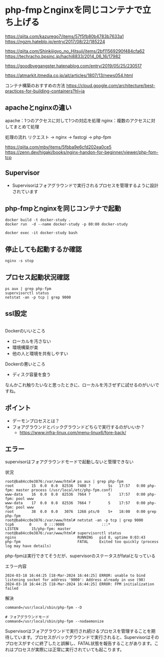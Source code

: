 # php-fmpとnginxを同じコンテナで立ち上げる

https://qiita.com/kazurego7/items/57f5fb80b4783b7633a1
https://ngzm.hateblo.jp/entry/2017/08/22/185224

https://qiita.com/Shinkijigyo_no_Hitsuji/items/2bf11569290f484cfa62
https://techracho.bpsinc.jp/hachi8833/2014_06_16/17982


https://goodbyegangster.hatenablog.com/entry/2019/05/25/230517

https://atmarkit.itmedia.co.jp/ait/articles/1807/13/news054.html

コンテナ構築のおすすめの方法
https://cloud.google.com/architecture/best-practices-for-building-containers?hl=ja

## apacheとnginxの違い
apache：1つのアクセスに対して1つの対応を処理
nginx：複数のアクセスに対してまとめて処理

処理の流れ
リクエスト -> nginx -> fastcgi -> php-fpm

https://qiita.com/mby/items/5fbba9e6cfd202ea0ce5
https://zenn.dev/higaki/books/nginx-handon-for-beginner/viewer/php-fpm-tcp

## Supervisor
- Supervisorはフォアグラウンドで実行されるプロセスを管理するように設計されています

## php-fmpとnginxを同じコンテナで起動
```
docker build -t docker-study .
docker run  -d --name docker-study -p 80:80 docker-study

docker exec -it docker-study bash
```

## 停止しても起動するか確認
```
nginx -s stop
```

## プロセス起動状況確認
```
ps aux | grep php-fpm
supervisorctl status
netstat -an -p tcp | grep 9000
```

## ssl設定
```
```

Dockerのいいところ
- ローカルを汚さない
- 環境構築が楽
- 他の人と環境を共有しやすい

Dockerの悪いところ
- ディスク容量を食う

なんかこれ触りたいなと思ったときに、ローカルを汚さぜずに試せるのがいいですね。

## ポイント
- デーモンプロセスとは？
- フォアグラウンドとバックグラウンドどちらで実行するのがいいか？
  - https://www.infra-linux.com/menu-linux6/fore-back/


## エラー

supervisorはフォアグラウンドモードで起動しないと管理できない

状況
```
root@ba84cc0e3876:/var/www/html# ps aux | grep php-fpm
root        15  0.0  0.0  82536  7408 ?        Ss   17:57   0:00 php-fpm: master process (/usr/local/etc/php-fpm.conf)
www-data    16  0.0  0.0  82536  7664 ?        S    17:57   0:00 php-fpm: pool www
www-data    17  0.0  0.0  82536  7664 ?        S    17:57   0:00 php-fpm: pool www
root        38  0.0  0.0   3076  1268 pts/0    S+   18:00   0:00 grep php-fpm
root@ba84cc0e3876:/var/www/html# netstat -an -p tcp | grep 9000
tcp6       0      0 :::9000                 :::*                    LISTEN      15/php-fpm: master
root@ba84cc0e3876:/var/www/html# supervisorctl status
nginx                            RUNNING   pid 8, uptime 0:03:43
php-fpm                          FATAL     Exited too quickly (process log may have details)
```

php-fpmは実行できてそうだが、supervisorのステータスがfatalとなっている

エラー内容
```
2024-03-18 16:44:25 [18-Mar-2024 16:44:25] ERROR: unable to bind listening socket for address '9000': Address already in use (98)
2024-03-18 16:44:25 [18-Mar-2024 16:44:25] ERROR: FPM initialization failed
```

解決
```
command=/usr/local/sbin/php-fpm --D

# フォアグラウンドモード
command=/usr/local/sbin/php-fpm --nodaemonize
```

Supervisorはフォアグラウンドで実行され続けるプロセスを管理することを期待しています。プロセスがバックグラウンドで実行されると、Supervisorはそのプロセスがすぐに終了したと誤解し、FATAL状態を報告することがあります。これはプロセスが実際には正常に実行されていても起こります。




